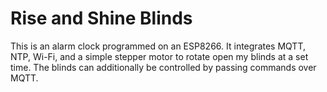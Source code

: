 # Rise and Shine Blinds

This is an alarm clock programmed on an ESP8266. It integrates MQTT, NTP, Wi-Fi, and a simple stepper motor to rotate open my blinds at a set time. The blinds can additionally be controlled by passing commands over MQTT.